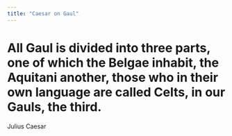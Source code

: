 ```yaml
---
title: "Caesar on Gaul" 
---
```


# All Gaul is divided into three parts, one of which the Belgae inhabit, the Aquitani another, those who in their own language are called Celts, in our Gauls, the third.

Julius Caesar

